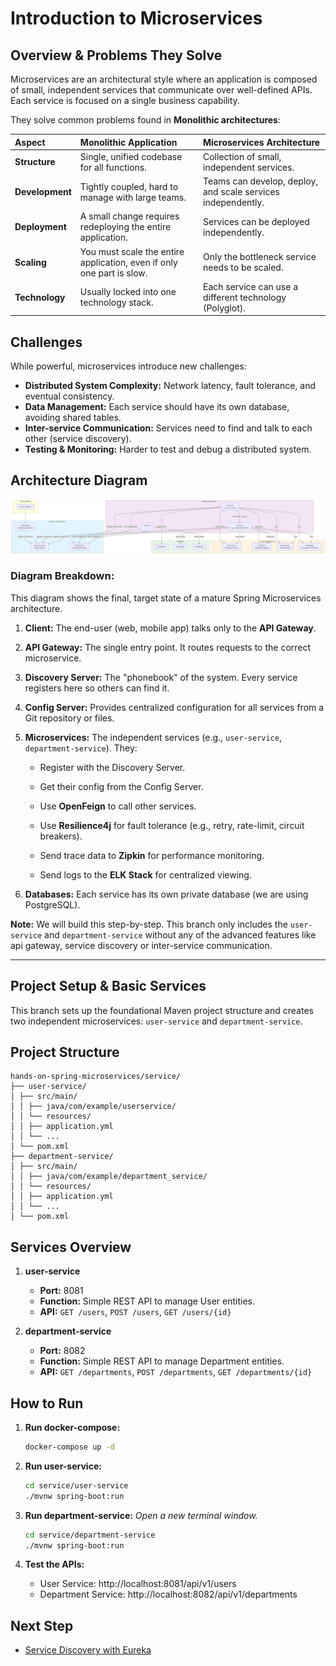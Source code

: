 # Introduction to Microservices

## Overview & Problems They Solve

Microservices are an architectural style where an application is composed of small, independent services that communicate over well-defined APIs. Each service is focused on a single business capability.

They solve common problems found in **Monolithic architectures**:

| Aspect | Monolithic Application | Microservices Architecture |
| :--- | :--- | :--- |
| **Structure** | Single, unified codebase for all functions. | Collection of small, independent services. |
| **Development** | Tightly coupled, hard to manage with large teams. | Teams can develop, deploy, and scale services independently. |
| **Deployment** | A small change requires redeploying the entire application. | Services can be deployed independently. |
| **Scaling** | You must scale the entire application, even if only one part is slow. | Only the bottleneck service needs to be scaled. |
| **Technology** | Usually locked into one technology stack. | Each service can use a different technology (Polyglot). |

## Challenges

While powerful, microservices introduce new challenges:
*   **Distributed System Complexity:** Network latency, fault tolerance, and eventual consistency.
*   **Data Management:** Each service should have its own database, avoiding shared tables.
*   **Inter-service Communication:** Services need to find and talk to each other (service discovery).
*   **Testing & Monitoring:** Harder to test and debug a distributed system.

## Architecture Diagram
![Architecture Diagram](resources/microservice-architecture.png)

### **Diagram Breakdown:**

This diagram shows the final, target state of a mature Spring Microservices architecture.

1. **Client:** The end-user (web, mobile app) talks only to the **API Gateway**.

2. **API Gateway:** The single entry point. It routes requests to the correct microservice.

3. **Discovery Server:** The "phonebook" of the system. Every service registers here so others can find it.

4. **Config Server:** Provides centralized configuration for all services from a Git repository or files.

5. **Microservices:** The independent services (e.g., `user-service`, `department-service`). They:

    * Register with the Discovery Server.

    * Get their config from the Config Server.

    * Use **OpenFeign** to call other services.

    * Use **Resilience4j** for fault tolerance (e.g., retry, rate-limit, circuit breakers).

    * Send trace data to **Zipkin** for performance monitoring.

    * Send logs to the **ELK Stack** for centralized viewing.

6. **Databases:** Each service has its own private database (we are using PostgreSQL).

**Note:** We will build this step-by-step. This branch only includes the `user-service` and `department-service` without any of the advanced features like api gateway, service discovery or inter-service communication.

---

## Project Setup & Basic Services

This branch sets up the foundational Maven project structure and creates two independent microservices: `user-service` and `department-service`.

## Project Structure
```
hands-on-spring-microservices/service/
├── user-service/
│ ├── src/main/
│ │ ├── java/com/example/userservice/
│ │ └── resources/
│ │ ├── application.yml
│ │ └── ...
│ └── pom.xml
├── department-service/
│ ├── src/main/
│ │ ├── java/com/example/department_service/
│ │ └── resources/
│ │ ├── application.yml
│ │ └── ...
│ └── pom.xml
```

## Services Overview

1.  **user-service**
    *   **Port:** 8081
    *   **Function:** Simple REST API to manage User entities.
    *   **API:** `GET /users`, `POST /users`, `GET /users/{id}`

2.  **department-service**
    *   **Port:** 8082
    *   **Function:** Simple REST API to manage Department entities.
    *   **API:** `GET /departments`, `POST /departments`, `GET /departments/{id}`

## How to Run
1. **Run docker-compose:**
    ```bash
    docker-compose up -d
    ```
2. **Run user-service:**
    ```bash
    cd service/user-service
    ./mvnw spring-boot:run
    ```

3. **Run department-service:**
    *Open a new terminal window.*
    ```bash
    cd service/department-service
    ./mvnw spring-boot:run
    ```

4. **Test the APIs:**
    *   User Service: http://localhost:8081/api/v1/users
    *   Department Service: http://localhost:8082/api/v1/departments
 
## Next Step
*   [Service Discovery with Eureka](https://github.com/your-username/hands-on-spring-microservices/tree/service-discovery)
